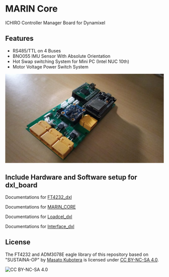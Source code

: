 # MARIN Core
ICHIRO Controller Manager Board for Dynamixel
## Features

* RS485/TTL on 4 Buses
* BNO055 IMU Sensor With Absolute Orientation
* Hot Swap switching System for Mini PC (Intel NUC 10th)
* Motor Voltage Power Switch System

![ichiro_dxl_board](/image/ichiro_dxl_board.jpg "ICHIRO_DXL_BOARD")

## Include Hardware and Software setup for dxl_board

Documentations for [FT4232_dxl](https://github.com/RomdhoniZidane20/ichiro_dxl_board/tree/main/firmware/FT4232)

Documentations for [MARIN_CORE](https://github.com/RomdhoniZidane20/ichiro_dxl_board/tree/main/firmware/Marin_Core_Firmware)

Documentations for [Loadcel_dxl](https://github.com/RomdhoniZidane20/ichiro_dxl_board/tree/main/firmware/Loadcell)

Documentations for [Interface_dxl](https://github.com/RomdhoniZidane20/ichiro_dxl_board/tree/main/firmware/Interface)

## License 
The FT4232 and ADM3078E eagle library of this repository based on 
"SUSTAINA-OP" by [Masato Kubotera](https://github.com/MasatoKubotera) is licensed under [ CC BY-NC-SA 4.0](https://creativecommons.org/licenses/by-nc-sa/4.0/).


![CC BY-NC-SA 4.0](../image/68747470733a2f2f6d6972726f72732e6372656174697665636f6d6d6f6e732e6f72672f70726573736b69742f627574746f6e732f38387833312f706e672f62792d6e632d73612e706e67.png "CC BY-NC-SA 4.0")
